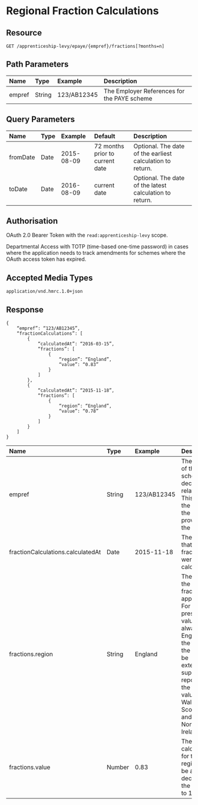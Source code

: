 # Regional Fraction Calculations

## Resource
    GET /apprenticeship-levy/epaye/{empref}/fractions[?months=n]

## Path Parameters
| Name | Type | Example | Description |
|:-|:-|:-|:-|
| empref | String | 123/AB12345 | The Employer References for the PAYE scheme |

## Query Parameters
| Name | Type | Example | Default | Description |
|:-|:-|:-|:-|:-|
| fromDate | Date | 2015-08-09 | 72 months prior to current date | Optional. The date of the earliest calculation to return. |
| toDate | Date | 2016-08-09 |  current date | Optional. The date of the latest calculation to return. |

## Authorisation
OAuth 2.0 Bearer Token with the `read:apprenticeship-levy` scope.

Departmental Access with TOTP (time-based one-time password) in cases where the application needs to track amendments for schemes where the OAuth access token has expired.

## Accepted Media Types
    application/vnd.hmrc.1.0+json

## Response
```
{
	“empref”: “123/AB12345”,
	“fractionCalculations”: [
		{
			“calculatedAt”: “2016-03-15”,
			“fractions”: [
				{
					“region”: “England”,
					“value”: “0.83”
				}
			]
		},
		{
			“calculatedAt”: “2015-11-18”,
			“fractions”: [
				{
					“region”: “England”,
					“value”: “0.78”
				}
			]
		}
	]	
}
```

| Name | Type | Example | Description |
|:-|:-|:-|:-|
| empref | String | 123/AB12345 | The empref of the scheme the declarations relate to. This will be the same as the empref provided in the URL |
| fractionCalculations.calculatedAt | Date | 2015-11-18 | The date that the fractions were calculated |
| fractions.region | String | England | The region the specific fraction applies to. For the present this value will always be England. In the future the API may be extended to support reporting of the fraction values for Wales, Scotland and Northern Ireland |
| fractions.value | Number | 0.83 | The fraction calculated for the region. Will be a decimal in the range 0 to 1. |
 
 